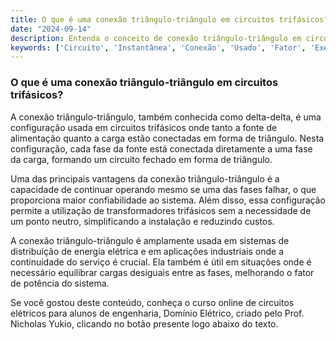 ```yaml
---
title: O que é uma conexão triângulo-triângulo em circuitos trifásicos?
date: "2024-09-14"
description: Entenda o conceito de conexão triângulo-triângulo em circuitos trifásicos e sua aplicação prática.
keywords: ['Circuito', 'Instantânea', 'Conexão', 'Usado', 'Fator', 'Exercício', 'Triângulo-Triângulo']
---
```


### O que é uma conexão triângulo-triângulo em circuitos trifásicos?

A conexão triângulo-triângulo, também conhecida como delta-delta, é uma configuração usada em circuitos trifásicos onde tanto a fonte de alimentação quanto a carga estão conectadas em forma de triângulo. Nesta configuração, cada fase da fonte está conectada diretamente a uma fase da carga, formando um circuito fechado em forma de triângulo.

Uma das principais vantagens da conexão triângulo-triângulo é a capacidade de continuar operando mesmo se uma das fases falhar, o que proporciona maior confiabilidade ao sistema. Além disso, essa configuração permite a utilização de transformadores trifásicos sem a necessidade de um ponto neutro, simplificando a instalação e reduzindo custos.

A conexão triângulo-triângulo é amplamente usada em sistemas de distribuição de energia elétrica e em aplicações industriais onde a continuidade do serviço é crucial. Ela também é útil em situações onde é necessário equilibrar cargas desiguais entre as fases, melhorando o fator de potência do sistema.

Se você gostou deste conteúdo, conheça o curso online de circuitos elétricos para alunos de engenharia, Domínio Elétrico, criado pelo Prof. Nicholas Yukio, clicando no botão presente logo abaixo do texto.